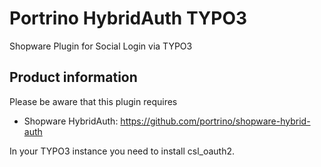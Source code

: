 # Portrino HybridAuth TYPO3 #

Shopware Plugin for Social Login via TYPO3

## Product information ##

Please be aware that this plugin requires

* Shopware HybridAuth: https://github.com/portrino/shopware-hybrid-auth

In your TYPO3 instance you need to install csl_oauth2.